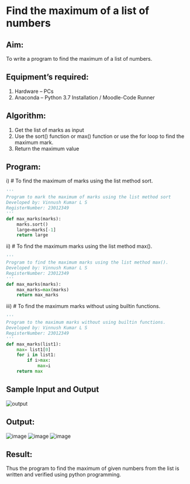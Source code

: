 # Find the maximum of a list of numbers
## Aim:
To write a program to find the maximum of a list of numbers.
## Equipment’s required:
1.	Hardware – PCs
2.	Anaconda – Python 3.7 Installation / Moodle-Code Runner
## Algorithm:
1.	Get the list of marks as input
2.	Use the sort() function or max() function or use the for loop to find the maximum mark.
3.	Return the maximum value
## Program:

i)	# To find the maximum of marks using the list method sort.
```Python
''' 
Program to mark the maximum of marks using the list method sort
Developed by: Vinnush Kumar L S
RegisterNumber: 23012349
'''
def max_marks(marks):
    marks.sort()
    large=marks[-1]
    return large
```

ii)	# To find the maximum marks using the list method max().
```Python
''' 
Program to find the maximum marks using the list method max().
Developed by: Vinnush Kumar L S
RegisterNumber: 23012349
'''
def max_marks(marks):
    max_marks=max(marks)
    return max_marks
```

iii) # To find the maximum marks without using builtin functions.
```Python
''' 
Program to the maximum marks without using builtin functions.
Developed by: Vinnush Kumar L S
RegisterNumber: 23012349
'''
def max_marks(list1):
    max= list1[0]
    for i in list1:
        if i>max:
            max=i
    return max        


```
## Sample Input and Output
![output](./img/max_marks1.jpg) 

## Output:
![image](https://github.com/vinnush147/FindMaximum/assets/147139234/db6c14d4-e816-4ea1-afe3-61a26138fe7e)
![image](https://github.com/vinnush147/FindMaximum/assets/147139234/8e393baa-1f97-4f3a-96d6-2416cedbc060)
![image](https://github.com/vinnush147/FindMaximum/assets/147139234/7f36638c-2689-4fe6-bfb3-351305880054)


## Result:
Thus the program to find the maximum of given numbers from the list is written and verified using python programming.
